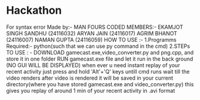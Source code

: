 # Hackathon
For syntax error
Made by:- MAN FOURS CODED
MEMBERS:- EKAMJOT SINGH SANDHU (24116032)
          ARYAN JAIN (24116017)
          AGRIM BHANOT (24116007)
          NAMAN GUPTA (24116059)
HOW TO USE :-
1.Programms Required:-
    python(such that we can use py command in the cmd)
2.STEPs TO USE : -
    DOWNLOAD gamecast.exe,video_converter.py and png.cpp, and store it in one folder
    RUN gamecast.exe file and let it run in the back ground (NO GUI WILL BE DISPLAYED)
    when ever u need instant replay of your recent activity just press and hold 'Alt'+'Q' keys untill cmd runs
    wait till the video renders
    after video is rendered it will be saved in your current directory(where you have stored gamecast.exe and video_converter.py)
    this gives you replay of around 1 min of your recent activity in .avi format

    
